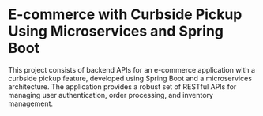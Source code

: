 # E-commerce with Curbside Pickup Using Microservices and Spring Boot

This project consists of backend APIs for an e-commerce application with a curbside pickup feature, developed using Spring Boot and a microservices architecture. The application provides a robust set of RESTful APIs for managing user authentication, order processing, and inventory management. 
